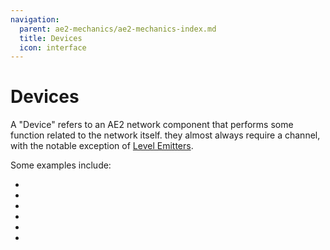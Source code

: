 ```yaml
---
navigation:
  parent: ae2-mechanics/ae2-mechanics-index.md
  title: Devices
  icon: interface
---
```


# Devices

A "Device" refers to an AE2 network component that performs some function related to the network itself. they almost always
require a channel, with the notable exception of [Level Emitters](../items-blocks-machines/level_emitters.md).

Some examples include:

*   <ItemLink id="interface" />
*   <ItemLink id="import_bus" />
*   <ItemLink id="storage_bus" />
*   <ItemLink id="pattern_provider" />
*   <ItemLink id="drive" />
*   <ItemLink id="security_station" />
